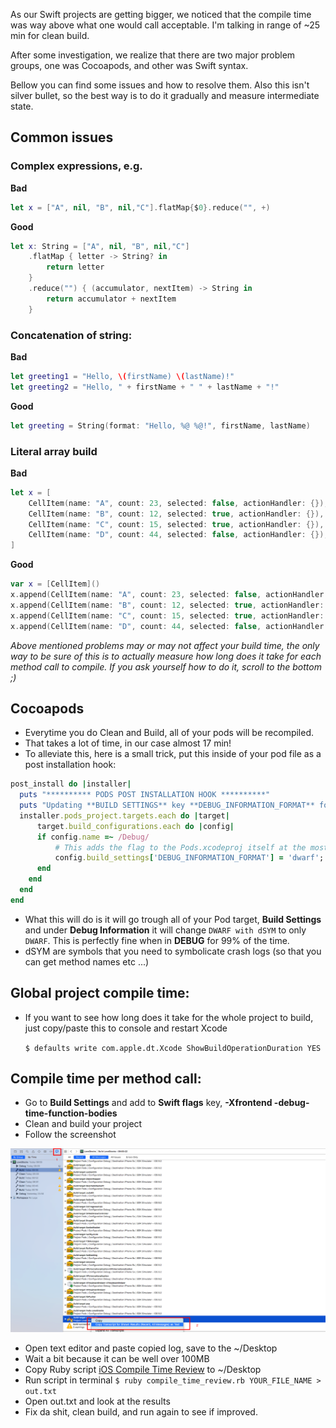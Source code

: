 As our Swift projects are getting bigger, we noticed that the compile time was way above what one would call acceptable. I'm talking in range of ~25 min for clean build.

After some investigation, we realize that there are two major problem groups, one was Cocoapods, and other was Swift syntax.

Bellow you can find some issues and how to resolve them. Also this isn't silver bullet, so the best way is to do it gradually and measure intermediate state.

## Common issues

### Complex expressions, e.g.

**Bad**

```swift
let x = ["A", nil, "B", nil,"C"].flatMap{$0}.reduce("", +)
```

**Good**

```swift
let x: String = ["A", nil, "B", nil,"C"]
    .flatMap { letter -> String? in
        return letter
    }
    .reduce("") { (accumulator, nextItem) -> String in
        return accumulator + nextItem
    }
```

### Concatenation of string:

**Bad**

```swift
let greeting1 = "Hello, \(firstName) \(lastName)!"
let greeting2 = "Hello, " + firstName + " " + lastName + "!"
```
**Good**

```swift
let greeting = String(format: "Hello, %@ %@!", firstName, lastName)
```

### Literal array build

**Bad**

```swift
let x = [
    CellItem(name: "A", count: 23, selected: false, actionHandler: {}),
    CellItem(name: "B", count: 12, selected: true, actionHandler: {}),
    CellItem(name: "C", count: 15, selected: true, actionHandler: {}),
    CellItem(name: "D", count: 44, selected: false, actionHandler: {}),
]
```

**Good**

```swift
var x = [CellItem]()
x.append(CellItem(name: "A", count: 23, selected: false, actionHandler: {}))
x.append(CellItem(name: "B", count: 12, selected: true, actionHandler: {}))
x.append(CellItem(name: "C", count: 15, selected: true, actionHandler: {}))
x.append(CellItem(name: "D", count: 44, selected: false, actionHandler: {}))
```

*Above mentioned problems may or may not affect your build time, the only way to be sure of this is to actually measure how long does it take for each method call to compile. If you ask yourself how to do it, scroll to the bottom ;)*

## Cocoapods

* Everytime you do Clean and Build, all of your pods will be recompiled.
* That takes a lot of time, in our case almost 17 min!
* To alleviate this, here is a small trick, put this inside of your pod file as a post installation hook:

```ruby
post_install do |installer|
  puts "********** PODS POST INSTALLATION HOOK **********"
  puts "Updating **BUILD SETTINGS** key **DEBUG_INFORMATION_FORMAT** for **ALL PODS** to allow faster build time by changing **DWARF with dSYM** to **DWARF** when in **DEBUG** ... "
  installer.pods_project.targets.each do |target|
      target.build_configurations.each do |config|
      if config.name =~ /Debug/
          # This adds the flag to the Pods.xcodeproj itself at the most local level (basically per **Pod**)
          config.build_settings['DEBUG_INFORMATION_FORMAT'] = 'dwarf';
      end
    end
  end
end
```

* What this will do is it will go trough all of your Pod target, **Build Settings** and under **Debug Information** it will change `DWARF with dSYM` to only `DWARF`. This is perfectly fine when in **DEBUG** for 99% of the time.
* dSYM are symbols that you need to symbolicate crash logs (so that you can get method names etc ...)

## Global project compile time:

* If you want to see how long does it take for the whole project to build, just copy/paste this to console and restart Xcode

  `$ defaults write com.apple.dt.Xcode ShowBuildOperationDuration YES`

## Compile time per method call:

* Go to **Build Settings** and add to **Swift flags** key, **-Xfrontend -debug-time-function-bodies**
* Clean and build your project
* Follow the screenshot

![iOS Methods Compile Time](/img/iOS-Method-Compile-Time.png)

* Open text editor and paste copied log, save to the ~/Desktop
* Wait a bit because it can be well over 100MB
* Copy Ruby script [iOS Compile Time Review](/img/compile_time_review.rb) to ~/Desktop
* Run script in terminal
  `$ ruby compile_time_review.rb YOUR_FILE_NAME > out.txt`
* Open out.txt and look at the results
* Fix da shit, clean build, and run again to see if improved.

